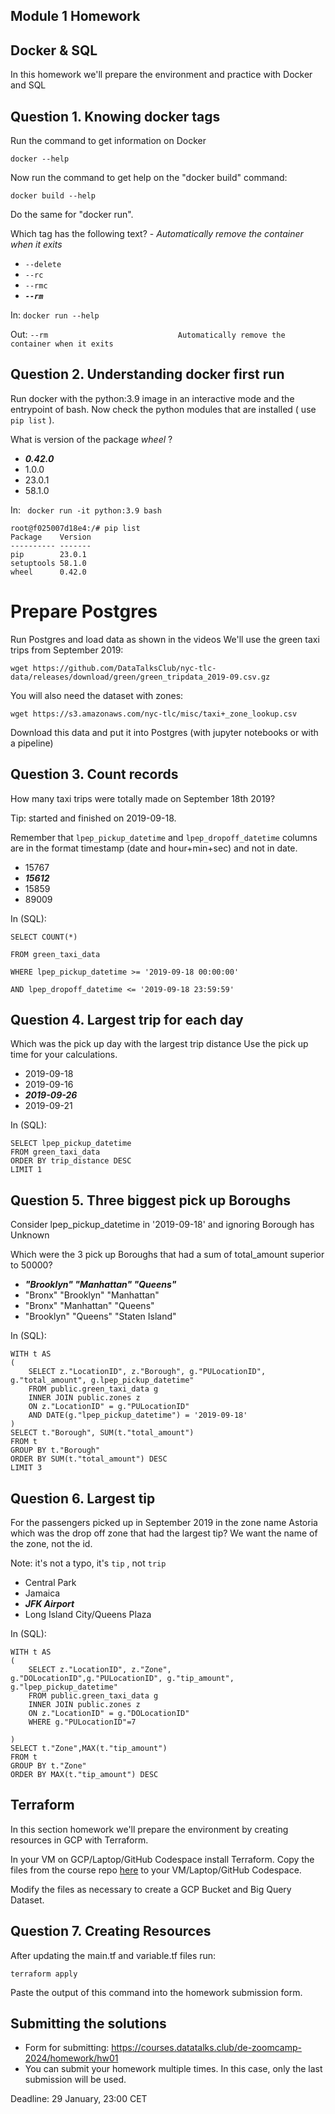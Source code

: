## Module 1 Homework

## Docker & SQL

In this homework we'll prepare the environment 
and practice with Docker and SQL


## Question 1. Knowing docker tags

Run the command to get information on Docker 

```docker --help```

Now run the command to get help on the "docker build" command:

```docker build --help```

Do the same for "docker run".

Which tag has the following text? - *Automatically remove the container when it exits* 

- `--delete`
- `--rc`
- `--rmc`
- ***`--rm`***

In: ```docker run --help```

Out: ```--rm                             Automatically remove the container
                                       when it exits```

## Question 2. Understanding docker first run 

Run docker with the python:3.9 image in an interactive mode and the entrypoint of bash.
Now check the python modules that are installed ( use ```pip list``` ). 

What is version of the package *wheel* ?

- ***0.42.0***
- 1.0.0
- 23.0.1
- 58.1.0

In: ``` docker run -it python:3.9 bash```

```
root@f025007d18e4:/# pip list
Package    Version
---------- -------
pip        23.0.1
setuptools 58.1.0
wheel      0.42.0
```

# Prepare Postgres

Run Postgres and load data as shown in the videos
We'll use the green taxi trips from September 2019:

```wget https://github.com/DataTalksClub/nyc-tlc-data/releases/download/green/green_tripdata_2019-09.csv.gz```

You will also need the dataset with zones:

```wget https://s3.amazonaws.com/nyc-tlc/misc/taxi+_zone_lookup.csv```

Download this data and put it into Postgres (with jupyter notebooks or with a pipeline)


## Question 3. Count records 

How many taxi trips were totally made on September 18th 2019?

Tip: started and finished on 2019-09-18. 

Remember that `lpep_pickup_datetime` and `lpep_dropoff_datetime` columns are in the format timestamp (date and hour+min+sec) and not in date.

- 15767
- ***15612***
- 15859
- 89009

In (SQL):
```
SELECT COUNT(*)

FROM green_taxi_data

WHERE lpep_pickup_datetime >= '2019-09-18 00:00:00'

AND lpep_dropoff_datetime <= '2019-09-18 23:59:59'
```

## Question 4. Largest trip for each day

Which was the pick up day with the largest trip distance
Use the pick up time for your calculations.

- 2019-09-18
- 2019-09-16
- ***2019-09-26***
- 2019-09-21

In (SQL):

```
SELECT lpep_pickup_datetime
FROM green_taxi_data
ORDER BY trip_distance DESC
LIMIT 1
```

## Question 5. Three biggest pick up Boroughs

Consider lpep_pickup_datetime in '2019-09-18' and ignoring Borough has Unknown

Which were the 3 pick up Boroughs that had a sum of total_amount superior to 50000?
 
- ***"Brooklyn" "Manhattan" "Queens"***
- "Bronx" "Brooklyn" "Manhattan"
- "Bronx" "Manhattan" "Queens" 
- "Brooklyn" "Queens" "Staten Island"

In (SQL):
```
WITH t AS 
(
	SELECT z."LocationID", z."Borough", g."PULocationID", g."total_amount", g.lpep_pickup_datetime"
	FROM public.green_taxi_data g
	INNER JOIN public.zones z
	ON z."LocationID" = g."PULocationID"
	AND DATE(g."lpep_pickup_datetime") = '2019-09-18'
)
SELECT t."Borough", SUM(t."total_amount")
FROM t
GROUP BY t."Borough"
ORDER BY SUM(t."total_amount") DESC
LIMIT 3
```

## Question 6. Largest tip

For the passengers picked up in September 2019 in the zone name Astoria which was the drop off zone that had the largest tip?
We want the name of the zone, not the id.

Note: it's not a typo, it's `tip` , not `trip`

- Central Park
- Jamaica
- ***JFK Airport***
- Long Island City/Queens Plaza

In (SQL):
```
WITH t AS 
(
	SELECT z."LocationID", z."Zone", g."DOLocationID",g."PULocationID", g."tip_amount", g."lpep_pickup_datetime"
	FROM public.green_taxi_data g
	INNER JOIN public.zones z
	ON z."LocationID" = g."DOLocationID"
	WHERE g."PULocationID"=7
	
)
SELECT t."Zone",MAX(t."tip_amount")
FROM t
GROUP BY t."Zone"
ORDER BY MAX(t."tip_amount") DESC
```


## Terraform

In this section homework we'll prepare the environment by creating resources in GCP with Terraform.

In your VM on GCP/Laptop/GitHub Codespace install Terraform. 
Copy the files from the course repo
[here](https://github.com/DataTalksClub/data-engineering-zoomcamp/tree/main/01-docker-terraform/1_terraform_gcp/terraform) to your VM/Laptop/GitHub Codespace.

Modify the files as necessary to create a GCP Bucket and Big Query Dataset.


## Question 7. Creating Resources

After updating the main.tf and variable.tf files run:

```
terraform apply
```

Paste the output of this command into the homework submission form.


## Submitting the solutions

* Form for submitting: https://courses.datatalks.club/de-zoomcamp-2024/homework/hw01
* You can submit your homework multiple times. In this case, only the last submission will be used. 

Deadline: 29 January, 23:00 CET